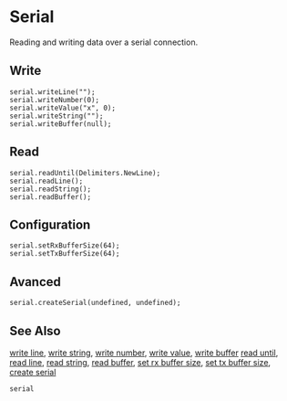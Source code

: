 # Serial

Reading and writing data over a serial connection.

## Write

```cards
serial.writeLine("");
serial.writeNumber(0);
serial.writeValue("x", 0);
serial.writeString("");
serial.writeBuffer(null);
```

## Read

```cards
serial.readUntil(Delimiters.NewLine);
serial.readLine();
serial.readString();
serial.readBuffer();
```

## Configuration

```cards
serial.setRxBufferSize(64);
serial.setTxBufferSize(64);
```

## Avanced

```cards
serial.createSerial(undefined, undefined);
```

## See Also

[write line](/reference/serial/write-line),
[write string](/reference/serial/write-string),
[write number](/reference/serial/write-number),
[write value](/reference/serial/write-value),
[write buffer](/reference/serial/write-buffer)
[read until](/reference/serial/read-until),
[read line](/reference/serial/read-line),
[read string](/reference/serial/read-string),
[read buffer](/reference/serial/read-buffer),
[set rx buffer size](/reference/serial/set-rx-buffer-size),
[set tx buffer size](/reference/serial/set-tx-buffer-size),
[create serial](/reference/serial/create-serial)

```package
serial
```
